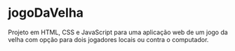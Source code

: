 # jogoDaVelha
Projeto em HTML, CSS e JavaScript para uma aplicação web de um jogo da velha com opção para dois jogadores locais ou contra o computador.
